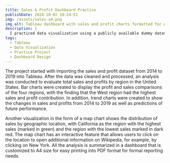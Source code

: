 ```yaml
---
title: Sales & Profit Dashboard Practice  
publishDate: 2024-10-02 10:24:51  
img: /assets/sales-a4.png  
img_alt: Tableau dashboard with sales and profit charts formatted for A4 report layout  
description: |
  I practiced data visualization using a publicly available dummy dataset on U.S. regional sales and profits (2014–2019). The project focused on Tableau dashboards with interactive and print-ready layouts.  
tags:
  - Tableau
  - Data Visualization
  - Practice Project
  - Dashboard Design
---
```


The project started with importing the sales and profit dataset from 2014 to 2019 into Tableau. After the data was cleaned and processed, an analysis was conducted to evaluate total sales and profits by region in the United States. Bar charts were created to display the profit and sales comparisons of the four regions, with the finding that the West region had the highest sales and profit contribution. In addition, trend charts were created to show the changes in sales and profits from 2014 to 2019 as well as predictions of future performance.

Another visualization in the form of a map chart shows the distribution of sales by geographic location, with California as the region with the highest sales (marked in green) and the region with the lowest sales marked in dark red. The map chart has an interactive feature that allows users to click on the location to open additional information on Wikipedia, for example, by clicking on New York. All the analysis is summarized in a dashboard that is customized to A4 size for easy printing into PDF format for formal reporting needs.